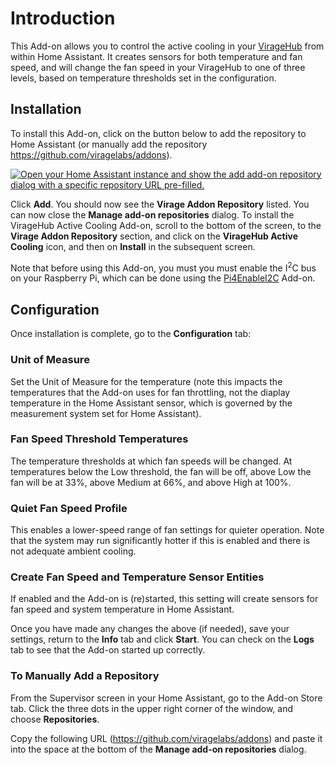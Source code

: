 # Introduction

This Add-on allows you to control the active cooling in your [VirageHub](https://www.viragelabs.com/products/#hub) from within Home Assistant.  It creates sensors for both temperature and fan speed, and will change the fan speed in your VirageHub to one of three levels, based on temperature thresholds set in the configuration.

## Installation

To install this Add-on, click on the button below to add the repository to Home Assistant (or manually add the repository https://github.com/viragelabs/addons).

[![Open your Home Assistant instance and show the add add-on repository dialog with a specific repository URL pre-filled.](https://my.home-assistant.io/badges/supervisor_add_addon_repository.svg)](https://my.home-assistant.io/redirect/supervisor_add_addon_repository/?repository_url=https%3A%2F%2Fgithub.com%2Fviragelabs%2Faddons)

Click **Add**.  You should now see the **Virage Addon Repository** listed.  You can now close the **Manage add-on repositories** dialog.  To install the VirageHub Active Cooling Add-on, scroll to the bottom of the screen, to the **Virage Addon Repository** section, and click on the **VirageHub Active Cooling** icon, and then on **Install** in the subsequent screen.

Note that before using this Add-on, you must you must enable the I<sup>2</sup>C bus on your Raspberry Pi, which can be done using the [Pi4EnableI2C](https://github.com/viragelabs/addons/tree/main/Pi4EnableI2C) Add-on.

## Configuration

Once installation is complete, go to the **Configuration** tab:

### Unit of Measure

Set the Unit of Measure for the temperature (note this impacts the temperatures that the Add-on uses for fan throttling, not the diaplay temperature in the Home Assistant sensor, which is governed by the measurement system set for Home Assistant).

### Fan Speed Threshold Temperatures

The temperature thresholds at which fan speeds will be changed.  At temperatures below the Low threshold, the fan will be off, above Low the fan will be at 33%, above Medium at 66%, and above High at 100%.

### Quiet Fan Speed Profile

This enables a lower-speed range of fan settings for quieter operation.  Note that the system may run significantly hotter if this is enabled and there is not adequate ambient cooling.

### Create Fan Speed and Temperature Sensor Entities

If enabled and the Add-on is (re)started, this setting will create sensors for fan speed and system temperature in Home Assistant.

Once you have made any changes the above (if needed), save your settings, return to the **Info** tab and click **Start**.  You can check on the **Logs** tab to see that the Add-on started up correctly.

### To Manually Add a Repository

From the Supervisor screen in your Home Assistant, go to the Add-on Store tab.  Click the three dots in the upper right corner of the window, and choose **Repositories**.

Copy the following URL (https://github.com/viragelabs/addons) and paste it into the space at the bottom of the **Manage add-on repositories** dialog.
